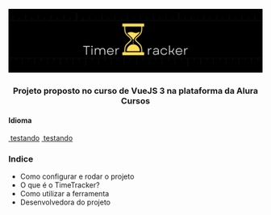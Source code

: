 ![Banner](https://github.com/littlebru/TaskTracker/blob/main/Images/Banner.png)

<h3 align="center">Projeto proposto no curso de VueJS 3 na plataforma da Alura Cursos</h3>

<h4>Idioma </h4>
<a align="right" href="" ><img href="" /> testando</a>
<a align="right" href="" ><img href="" /> testando</a>

<h3><strong>Indice</strong></h3>
<ul>
  <li>Como configurar e rodar o projeto</li>
  <li>O que é o TimeTracker?</li>
  <li>Como utilizar a ferramenta</li>
  <li>Desenvolvedora do projeto</li>
</ul>
